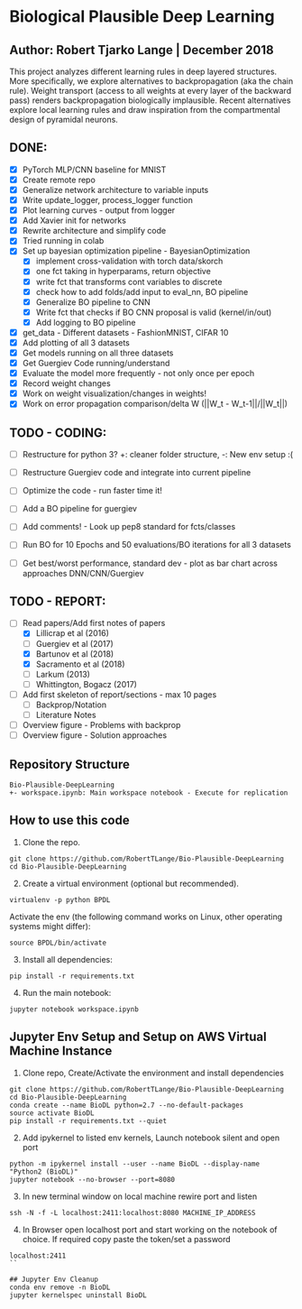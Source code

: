 # Biological Plausible Deep Learning
## Author: Robert Tjarko Lange | December 2018

This project analyzes different learning rules in deep layered structures. More specifically, we explore alternatives to backpropagation (aka the chain rule). Weight transport (access to all weights at every layer of the backward pass) renders backpropagation biologically implausible. Recent alternatives explore local learning rules and draw inspiration from the compartmental design of pyramidal neurons.

## DONE:

* [x] PyTorch MLP/CNN baseline for MNIST
* [x] Create remote repo
* [x] Generalize network architecture to variable inputs
* [x] Write update_logger, process_logger function
* [x] Plot learning curves - output from logger
* [x] Add Xavier init for networks
* [x] Rewrite architecture and simplify code
* [x] Tried running in colab
* [x] Set up bayesian optimization pipeline - BayesianOptimization
    * [x] implement cross-validation with torch data/skorch
    * [x] one fct taking in hyperparams, return objective
    * [x] write fct that transforms cont variables to discrete
    * [x] check how to add folds/add input to eval_nn, BO pipeline
 	* [x] Generalize BO pipeline to CNN
    * [x] Write fct that checks if BO CNN proposal is valid (kernel/in/out)
    * [x] Add logging to BO pipeline
* [x] get_data - Different datasets - FashionMNIST, CIFAR 10
* [x] Add plotting of all 3 datasets
* [x] Get models running on all three datasets
* [x] Get Guergiev Code running/understand
* [x] Evaluate the model more frequently - not only once per epoch
* [x] Record weight changes
* [x] Work on weight visualization/changes in weights!
* [x] Work on error propagation comparison/delta W (||W_t - W_t-1||/||W_t||)

## TODO - CODING:

* [ ] Restructure for python 3? +: cleaner folder structure, -: New env setup :(
* [ ] Restructure Guergiev code and integrate into current pipeline
* [ ] Optimize the code - run faster time it!
* [ ] Add a BO pipeline for guergiev
* [ ] Add comments! - Look up pep8 standard for fcts/classes
* [ ] Run BO for 10 Epochs and 50 evaluations/BO iterations for all 3 datasets
* [ ] Get best/worst performance, standard dev - plot as bar chart across approaches DNN/CNN/Guergiev


## TODO - REPORT:

* [ ] Read papers/Add first notes of papers
    * [x] Lillicrap et al (2016)
    * [ ] Guergiev et al (2017)
    * [x] Bartunov et al (2018)
    * [x] Sacramento et al (2018)
    * [ ] Larkum (2013)
    * [ ] Whittington, Bogacz (2017)
* [ ] Add first skeleton of report/sections - max 10 pages
    * [ ] Backprop/Notation
    * [ ] Literature Notes
* [ ] Overview figure - Problems with backprop
* [ ] Overview figure - Solution approaches

## Repository Structure
```
Bio-Plausible-DeepLearning
+- workspace.ipynb: Main workspace notebook - Execute for replication
```

## How to use this code
1. Clone the repo.
```
git clone https://github.com/RobertTLange/Bio-Plausible-DeepLearning
cd Bio-Plausible-DeepLearning
```
2. Create a virtual environment (optional but recommended).
```
virtualenv -p python BPDL
```
Activate the env (the following command works on Linux, other operating systems might differ):
```
source BPDL/bin/activate
```
3. Install all dependencies:
```
pip install -r requirements.txt
```
4. Run the main notebook:
```
jupyter notebook workspace.ipynb
```


## Jupyter Env Setup and Setup on AWS Virtual Machine Instance

1. Clone repo, Create/Activate the environment and install dependencies
```
git clone https://github.com/RobertTLange/Bio-Plausible-DeepLearning
cd Bio-Plausible-DeepLearning
conda create --name BioDL python=2.7 --no-default-packages
source activate BioDL
pip install -r requirements.txt --quiet
```
2. Add ipykernel to listed env kernels, Launch notebook silent and open port
```
python -m ipykernel install --user --name BioDL --display-name "Python2 (BioDL)"
jupyter notebook --no-browser --port=8080
```
3. In new terminal window on local machine rewire port and listen
```
ssh -N -f -L localhost:2411:localhost:8080 MACHINE_IP_ADDRESS
```
4. In Browser open localhost port and start working on the notebook of choice. If required copy paste the token/set a password
```
localhost:2411
``

## Jupyter Env Cleanup
conda env remove -n BioDL
jupyter kernelspec uninstall BioDL
